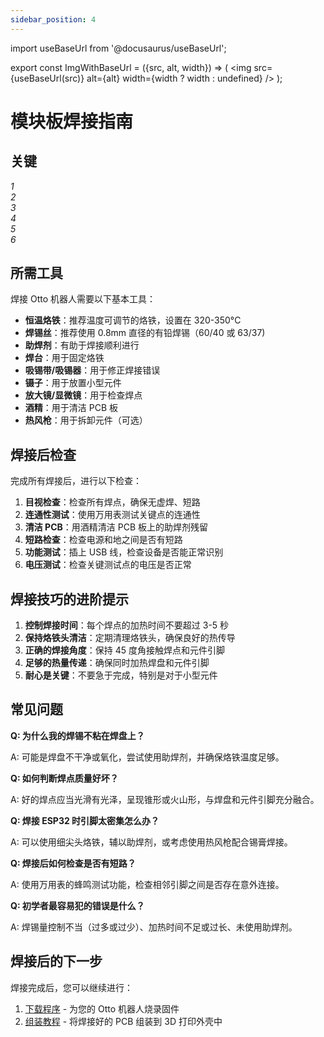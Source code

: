 ```yaml
---
sidebar_position: 4
---
```


import useBaseUrl from '@docusaurus/useBaseUrl';

export const ImgWithBaseUrl = ({src, alt, width}) => (
<img src={useBaseUrl(src)} alt={alt} width={width ? width : undefined} />
);

# 模块板焊接指南

## 关键

<div style={{display: 'flex', justifyContent: 'space-between', marginBottom: '20px'}}>
  <div style={{width: '48%', textAlign: 'center'}}>
    <ImgWithBaseUrl src="/img/Soldering/1.jpg" alt="1" />
    <div><em>1</em></div>
  </div>
  <div style={{width: '48%', textAlign: 'center'}}>
    <ImgWithBaseUrl src="/img/Soldering/2.jpg" alt="2" />
    <div><em>2</em></div>
  </div>
</div>

<div style={{display: 'flex', justifyContent: 'space-between', marginBottom: '20px'}}>
  <div style={{width: '48%', textAlign: 'center'}}>
    <ImgWithBaseUrl src="/img/Soldering/3.jpg" alt="3" />
    <div><em>3</em></div>
  </div>
  <div style={{width: '48%', textAlign: 'center'}}>
    <ImgWithBaseUrl src="/img/Soldering/4.jpg" alt="4" />
    <div><em>4</em></div>
  </div>
</div>

<div style={{display: 'flex', justifyContent: 'space-between', marginBottom: '20px'}}>
  <div style={{width: '48%', textAlign: 'center'}}>
    <ImgWithBaseUrl src="/img/Soldering/5.jpg" alt="5" />
    <div><em>5</em></div>
  </div>
  <div style={{width: '48%', textAlign: 'center'}}>
    <ImgWithBaseUrl src="/img/Soldering/6.jpg" alt="6" />
    <div><em>6</em></div>
  </div>
</div>

## 所需工具

焊接 Otto 机器人需要以下基本工具：

- **恒温烙铁**：推荐温度可调节的烙铁，设置在 320-350°C
- **焊锡丝**：推荐使用 0.8mm 直径的有铅焊锡（60/40 或 63/37)
- **助焊剂**：有助于焊接顺利进行
- **焊台**：用于固定烙铁
- **吸锡带/吸锡器**：用于修正焊接错误
- **镊子**：用于放置小型元件
- **放大镜/显微镜**：用于检查焊点
- **酒精**：用于清洁 PCB 板
- **热风枪**：用于拆卸元件（可选）

## 焊接后检查

完成所有焊接后，进行以下检查：

1. **目视检查**：检查所有焊点，确保无虚焊、短路
2. **连通性测试**：使用万用表测试关键点的连通性
3. **清洁 PCB**：用酒精清洁 PCB 板上的助焊剂残留
4. **短路检查**：检查电源和地之间是否有短路
5. **功能测试**：插上 USB 线，检查设备是否能正常识别
6. **电压测试**：检查关键测试点的电压是否正常

## 焊接技巧的进阶提示

1. **控制焊接时间**：每个焊点的加热时间不要超过 3-5 秒
2. **保持烙铁头清洁**：定期清理烙铁头，确保良好的热传导
3. **正确的焊接角度**：保持 45 度角接触焊点和元件引脚
4. **足够的热量传递**：确保同时加热焊盘和元件引脚
5. **耐心是关键**：不要急于完成，特别是对于小型元件

## 常见问题

**Q: 为什么我的焊锡不粘在焊盘上？**

A: 可能是焊盘不干净或氧化，尝试使用助焊剂，并确保烙铁温度足够。

**Q: 如何判断焊点质量好坏？**

A: 好的焊点应当光滑有光泽，呈现锥形或火山形，与焊盘和元件引脚充分融合。

**Q: 焊接 ESP32 时引脚太密集怎么办？**

A: 可以使用细尖头烙铁，辅以助焊剂，或考虑使用热风枪配合锡膏焊接。

**Q: 焊接后如何检查是否有短路？**

A: 使用万用表的蜂鸣测试功能，检查相邻引脚之间是否存在意外连接。

**Q: 初学者最容易犯的错误是什么？**

A: 焊锡量控制不当（过多或过少）、加热时间不足或过长、未使用助焊剂。

## 焊接后的下一步

焊接完成后，您可以继续进行：

1. [下载程序](/docs/downloads) - 为您的 Otto 机器人烧录固件
2. [组装教程](/docs/assembly) - 将焊接好的 PCB 组装到 3D 打印外壳中
